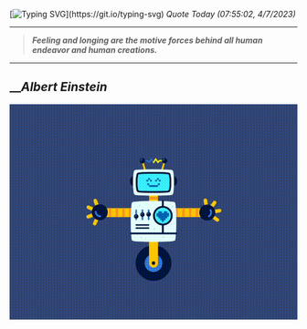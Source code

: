 [![Typing SVG](https://readme-typing-svg.herokuapp.com?font=Press+Start+2P&color=C2F784&size=35&width=900&height=100&lines=Hello+World%2C+I'm+Hung+!)](https://git.io/typing-svg) 
_Quote Today (07:55:02, 4/7/2023)_
___
>**_Feeling and longing are the motive forces behind all human endeavor and human creations._**
___

## __**_Albert Einstein_**

![RobotDance](src/assets/images/robot-dancing-dribble.gif?style=center)
